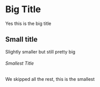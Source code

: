 # Big Title
  Yes this is the big title
## Small title
  Slightly smaller but still pretty big
###### Smallest Title
  We skipped all the rest, this is the smallest
